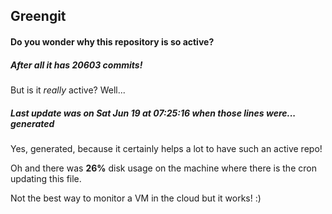 ## Greengit

#### Do you wonder why this repository is so active?

##### After all it has 20603 commits!

But is it *really* active? Well...

##### Last update was on Sat Jun 19 at 07:25:16 when those lines were... generated

Yes, generated, because it certainly helps a lot to have such an active repo!

Oh and there was **26%** disk usage on the machine
where there is the cron updating this file.

Not the best way to monitor a VM in the cloud but it works! :)
